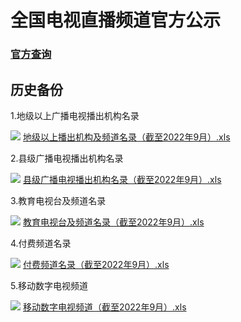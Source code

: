 # 全国电视直播频道官方公示
### [官方查询](http://www.nrta.gov.cn/col/col69/index.html "国家广播电视总局")

## 历史备份

1.地级以上广播电视播出机构名录

![](http://www.nrta.gov.cn/module/jslib/icons/excel.png)  [地级以上播出机构及频道名录（截至2022年9月）.xls](http://www.nrta.gov.cn/module/download/downfile.jsp?spm=chekydwncf.0.0.1.lkUayX&classid=0&showname=%E5%9C%B0%E7%BA%A7%E4%BB%A5%E4%B8%8A%E6%92%AD%E5%87%BA%E6%9C%BA%E6%9E%84%E5%8F%8A%E9%A2%91%E9%81%93%E9%A2%91%E7%8E%87%E5%90%8D%E5%BD%95%EF%BC%88%E6%88%AA%E8%87%B32022%E5%B9%B49%E6%9C%88%EF%BC%89.xls&filename=e450008aa80543899a3cde78a05cfed8.xls)

2.县级广播电视播出机构名录

![](http://www.nrta.gov.cn/module/jslib/icons/excel.png)  [县级广播电视播出机构名录（截至2022年9月）.xls](http://www.nrta.gov.cn/module/download/downfile.jsp?spm=chekydwncf.0.0.1.5T5kwG&classid=0&showname=%E5%8E%BF%E7%BA%A7%E5%B9%BF%E6%92%AD%E7%94%B5%E8%A7%86%E6%92%AD%E5%87%BA%E6%9C%BA%E6%9E%84%E5%90%8D%E5%BD%95%EF%BC%88%E6%88%AA%E8%87%B32022%E5%B9%B49%E6%9C%88%EF%BC%89.xls&filename=0a81f06af0d048a980b2b2b957b62e8e.xls)

3.教育电视台及频道名录

![](http://www.nrta.gov.cn/module/jslib/icons/excel.png)  [教育电视台及频道名录（截至2022年9月）.xls](http://www.nrta.gov.cn/module/download/downfile.jsp?spm=chekydwncf.0.0.1.Fkit4D&classid=0&showname=%E6%95%99%E8%82%B2%E7%94%B5%E8%A7%86%E5%8F%B0%E5%8F%8A%E9%A2%91%E9%81%93%E5%90%8D%E5%BD%95%EF%BC%88%E6%88%AA%E8%87%B32022%E5%B9%B49%E6%9C%88%EF%BC%89.xls&filename=e7881a550c40417da73b8347d16c5b0a.xls)

4.付费频道名录

![](http://www.nrta.gov.cn/module/jslib/icons/excel.png)  [付费频道名录（截至2022年9月）.xls](http://www.nrta.gov.cn/module/download/downfile.jsp?spm=chekydwncf.0.0.1.f3nubd&classid=0&showname=%E4%BB%98%E8%B4%B9%E9%A2%91%E9%81%93%E5%90%8D%E5%BD%95%EF%BC%88%E6%88%AA%E8%87%B32022%E5%B9%B49%E6%9C%88%EF%BC%89.xls&filename=4d8a0dfc23654d86ac339e3e29d82f48.xls)

5.移动数字电视频道

![](http://www.nrta.gov.cn/module/jslib/icons/excel.png)  [移动数字电视频道（截至2022年9月）.xls](http://www.nrta.gov.cn/module/download/downfile.jsp?spm=chekydwncf.0.0.1.f3nubd&classid=0&showname=%E4%BB%98%E8%B4%B9%E9%A2%91%E9%81%93%E5%90%8D%E5%BD%95%EF%BC%88%E6%88%AA%E8%87%B32022%E5%B9%B49%E6%9C%88%EF%BC%89.xls&filename=4d8a0dfc23654d86ac339e3e29d82f48.xls)